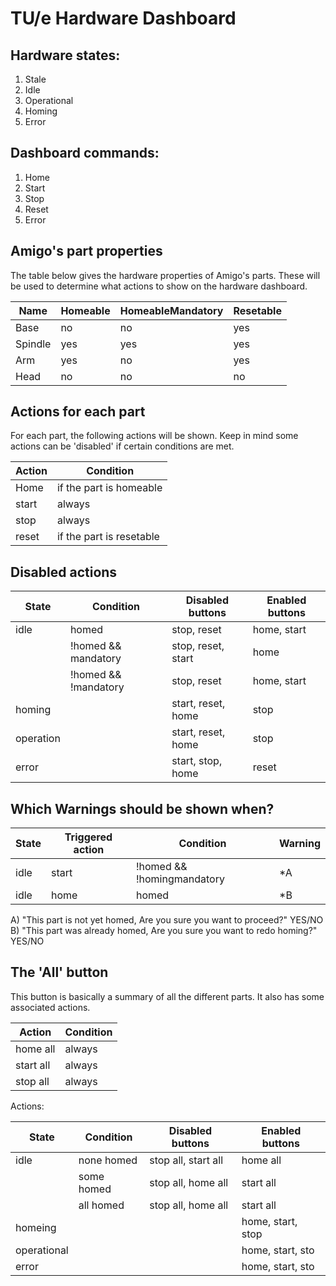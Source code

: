 # TU/e Hardware Dashboard

## Hardware states:

1. Stale
2. Idle
3. Operational
4. Homing
5. Error

## Dashboard commands:

1. Home
2. Start
3. Stop
4. Reset  
5. Error

## Amigo's part properties

The table below gives the hardware properties of Amigo's parts. These will be used to determine what actions to show on the hardware dashboard.

|   Name  | Homeable | HomeableMandatory | Resetable |
|---------|----------|-------------------|-----------|
| Base    | no       | no                | yes       |
| Spindle | yes      | yes               | yes       |
| Arm     | yes      | no                | yes       |
| Head    | no       | no                | no        |

## Actions for each part

For each part, the following actions will be shown. Keep in mind some actions can be 'disabled' if certain conditions are met.

| Action |        Condition         |
|--------|--------------------------|
| Home   | if the part is homeable  |
| start  | always                   |
| stop   | always                   |
| reset  | if the part is resetable |

## Disabled actions

|   State   |      Condition       |  Disabled buttons  | Enabled buttons |
|-----------|----------------------|--------------------|-----------------|
| idle      | homed                | stop, reset        | home, start     |
|           | !homed && mandatory  | stop, reset, start | home            |
|           | !homed && !mandatory | stop, reset        | home, start     |
| homing    |                      | start, reset, home | stop            |
| operation |                      | start, reset, home | stop            |
| error     |                      | start, stop, home  | reset           |

## Which Warnings should be shown when?

| State | Triggered action |         Condition          | Warning |
|-------|------------------|----------------------------|---------|
| idle  | start            | !homed && !homingmandatory | *A      |
| idle  | home             | homed                      | *B      |

A) "This part is not yet homed, Are you sure you want to proceed?" YES/NO
B) "This part was already homed, Are you sure you want to redo homing?" YES/NO

## The 'All' button

This button is basically a summary of all the different parts. It also has some associated actions.

|   Action  | Condition |
|-----------|-----------|
| home all  | always    |
| start all | always    |
| stop all  | always    |

Actions:

|    State    | Condition  |   Disabled buttons  |  Enabled buttons  |
|-------------|------------|---------------------|-------------------|
| idle        | none homed | stop all, start all | home all          |
|             | some homed | stop all, home all  | start all         |
|             | all homed  | stop all, home all  | start all         |
| homeing     |            |                     | home, start, stop |
| operational |            |                     | home, start, sto  |
| error       |            |                     | home, start, sto  |
